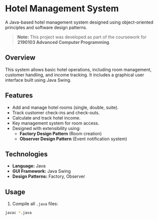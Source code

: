 # Hotel Management System

A Java-based hotel management system designed using object-oriented principles and software design patterns.

> **Note:** This project was developed as part of the coursework for **2190103 Advanced Computer Programming**.

## Overview

This system allows basic hotel operations, including room management, customer handling, and income tracking. It includes a graphical user interface built using Java Swing.

## Features

- Add and manage hotel rooms (single, double, suite).
- Track customer check-ins and check-outs.
- Calculate and track hotel income.
- Key management system for room access.
- Designed with extensibility using:
  - **Factory Design Pattern** (Room creation)
  - **Observer Design Pattern** (Event notification system)

## Technologies

- **Language:** Java
- **GUI Framework:** Java Swing
- **Design Patterns:** Factory, Observer

## Usage

1. Compile all `.java` files:

```bash
javac *.java